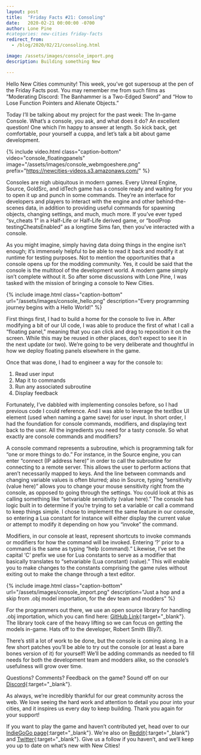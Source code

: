 ```yaml
---
layout: post
title:  "Friday Facts #21: Consoling"
date:   2020-02-21 00:00:00 -0700
author: Lone Pine
#categories: new-cities friday-facts
redirect_from:
  - /blog/2020/02/21/consoling.html

image: /assets/images/console_import.png
description: Building something New

---
```


Hello New Cities community! This week, you’ve got supersoup at the pen of the Friday Facts post. You may remember me from such films as “Moderating Discord: The Banhammer is a Two-Edged Sword” and “How to Lose Function Pointers and Alienate Objects.” 

Today I’ll be talking about my project for the past week: The In-game Console. What’s a console, you ask, and what does it do? An excellent question! One which I’m happy to answer at length. So kick back, get comfortable, pour yourself a cuppa, and let’s talk a bit about game development.

{% include video.html class="caption-bottom"
  video="console_floatingpanels" image="/assets/images/console_webmgoeshere.png"
  prefix="https://newcities-videos.s3.amazonaws.com/"
%}

Consoles are nigh ubiquitous in modern games. Every Unreal Engine, Source, GoldSrc, and idTech game has a console ready and waiting for you to open it up and punch in some commands. They’re an interface for developers and players to interact with the engine and other behind-the-scenes data, in addition to providing useful commands for spawning objects, changing settings, and much, much more. If you’ve ever typed “sv_cheats 1” in a Half-Life or Half-Life derived game, or “boolProp testingCheatsEnabled” as a longtime Sims fan, then you’ve interacted with a console.

As you might imagine, simply having data doing things in the engine isn’t enough; it’s immensely helpful to be able to read it back and modify it at runtime for testing purposes. Not to mention the opportunities that a console opens up for the modding community. Yes, it could be said that the console is the multitool of the development world. A modern game simply isn’t complete without it. So after some discussions with Lone Pine, I was tasked with the mission of bringing a console to New Cities. 

{% include image.html class="caption-bottom"
  url="/assets/images/console_hello.png"
  description="Every programming journey begins with a Hello World!"
%}

First things first, I had to build a home for the console to live in. After modifying a bit of our UI code, I was able to produce the first of what I call a “floating panel,” meaning that you can click and drag to reposition it on the screen. While this may be reused in other places, don’t expect to see it in the next update (or two). We’re going to be very deliberate and thoughtful in how we deploy floating panels elsewhere in the game. 

Once that was done, I had to engineer a way for the console to:  
1. Read user input
2. Map it to commands
3. Run any associated subroutine
4. Display feedback

Fortunately, I’ve dabbled with implementing consoles before, so I had previous code I could reference. And I was able to leverage the textBox UI element (used when naming a game save) for user input. In short order, I had the foundation for console commands, modifiers, and displaying text back to the user. All the ingredients you need for a tasty console. So what exactly are console commands and modifiers? 

A console command represents a subroutine, which is programming talk for “one or more things to do.” For instance, in the Source engine, you can enter “connect (IP address here)” in order to call the subroutine for connecting to a remote server. This allows the user to perform actions that aren’t necessarily mapped to keys. And the line between commands and changing variable values is often blurred; also in Source, typing “sensitivity (value here)” allows you to change your mouse sensitivity right from the console, as opposed to going through the settings. You could look at this as calling something like “setvariable sensitivity (value here).” The console has logic built in to determine if you’re trying to set a variable or call a command to keep things simple. I chose to implement the same feature in our console, so entering a Lua constant for instance will either display the current value or attempt to modify it depending on how you “invoke” the command. 

Modifiers, in our console at least, represent shortcuts to invoke commands or modifiers for how the command will be invoked. Entering ‘?’ prior to a command is the same as typing “help (command).” Likewise, I’ve set the capital ‘C’ prefix we use for Lua constants to serve as a modifier that basically translates to “setvariable (Lua constant) (value).” This will enable you to make changes to the constants comprising the game rules without exiting out to make the change through a text editor. 

{% include image.html class="caption-bottom"
  url="/assets/images/console_import.png"
  description="Just a hop and a skip from .obj model importation, for the dev team and modders"
%}

For the programmers out there, we use an open source library for handling .obj importation, which you can find here: [GitHub Link](https://github.com/Bly7/OBJ-Loader){:target="_blank"}. The library took care of the heavy lifting so we can focus on getting the models in-game. Hats off to the developer, Robert Smith (Bly7). 

There’s still a lot of work to be done, but the console is coming along. In a few short patches you’ll be able to try out the console (or at least a bare bones version of it) for yourself! We’ll be adding commands as needed to fill needs for both the development team and modders alike, so the console’s usefulness will grow over time. 

Questions? Comments? Feedback on the game? Sound off on our [Discord]{:target="_blank"}.

As always, we’re incredibly thankful for our great community across the web. We love seeing the hard work and attention to detail you pour into your cities, and it inspires us every day to keep building. Thank you again for your support!

If you want to play the game and haven’t contributed yet, head over to our [IndieGoGo page]{:target="_blank"}. We're also on [Reddit]{:target="_blank"} and [Twitter]{:target="_blank"}. Give us a follow if you haven’t, and we’ll keep you up to date on what’s new with New Cities!

[Discord]:  http://discord.gg/cz6t4J5
[IndieGoGo page]: https://igg.me/at/new-cities
[Reddit]: https://www.reddit.com/r/New_Cities
[Twitter]: https://twitter.com/lone_pine_games



